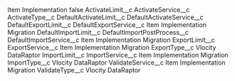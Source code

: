 <?xml version="1.0" encoding="UTF-8"?>
<CustomMetadata xmlns="http://soap.sforce.com/2006/04/metadata" xmlns:xsi="http://www.w3.org/2001/XMLSchema-instance" xmlns:xsd="http://www.w3.org/2001/XMLSchema">
    <label>Item Implementation</label>
    <protected>false</protected>
    <values>
        <field>ActivateLimit__c</field>
        <value xsi:nil="true"/>
    </values>
    <values>
        <field>ActivateService__c</field>
        <value xsi:nil="true"/>
    </values>
    <values>
        <field>ActivateType__c</field>
        <value xsi:nil="true"/>
    </values>
    <values>
        <field>DefaultActivateLimit__c</field>
        <value xsi:nil="true"/>
    </values>
    <values>
        <field>DefaultActivateService__c</field>
        <value xsi:nil="true"/>
    </values>
    <values>
        <field>DefaultExportLimit__c</field>
        <value xsi:nil="true"/>
    </values>
    <values>
        <field>DefaultExportService__c</field>
        <value xsi:type="xsd:string">Item Implementation Migration</value>
    </values>
    <values>
        <field>DefaultImportLimit__c</field>
        <value xsi:nil="true"/>
    </values>
    <values>
        <field>DefaultImportPostProcess__c</field>
        <value xsi:nil="true"/>
    </values>
    <values>
        <field>DefaultImportService__c</field>
        <value xsi:type="xsd:string">Item Implementation Migration</value>
    </values>
    <values>
        <field>ExportLimit__c</field>
        <value xsi:nil="true"/>
    </values>
    <values>
        <field>ExportService__c</field>
        <value xsi:type="xsd:string">Item Implementation Migration</value>
    </values>
    <values>
        <field>ExportType__c</field>
        <value xsi:type="xsd:string">Vlocity DataRaptor</value>
    </values>
    <values>
        <field>ImportLimit__c</field>
        <value xsi:nil="true"/>
    </values>
    <values>
        <field>ImportService__c</field>
        <value xsi:type="xsd:string">Item Implementation Migration</value>
    </values>
    <values>
        <field>ImportType__c</field>
        <value xsi:type="xsd:string">Vlocity DataRaptor</value>
    </values>
    <values>
        <field>ValidateService__c</field>
        <value xsi:type="xsd:string">Item Implementation Migration</value>
    </values>
    <values>
        <field>ValidateType__c</field>
        <value xsi:type="xsd:string">Vlocity DataRaptor</value>
    </values>
</CustomMetadata>
